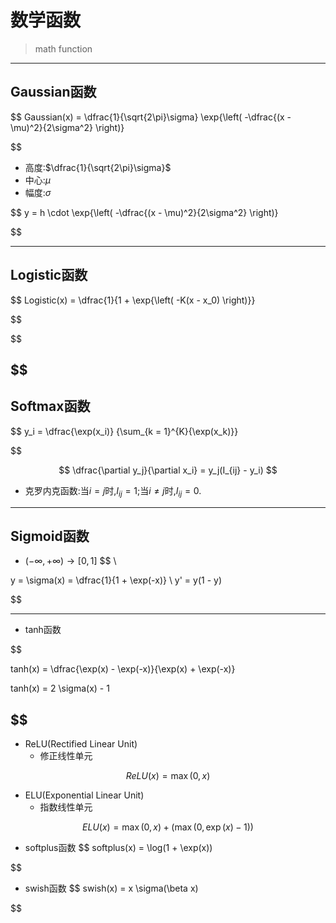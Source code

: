 # 数学函数
> math function
---
## Gaussian函数
$$
Gaussian(x) = \dfrac{1}{\sqrt{2\pi}\sigma}
    \exp{\left( -\dfrac{(x - \mu)^2}{2\sigma^2} \right)}

$$
- 高度:$\dfrac{1}{\sqrt{2\pi}\sigma}$
- 中心:$\mu$
- 幅度:$\sigma$

$$
y = h \cdot \exp{\left( -\dfrac{(x - \mu)^2}{2\sigma^2} \right)}

$$

---
## Logistic函数
$$
Logistic(x) = \dfrac{1}{1 + \exp{\left( -K(x - x_0) \right)}}

$$

$$

$$
---
## Softmax函数
$$
y_i = \dfrac{\exp(x_i)}
    {\sum_{k = 1}^{K}{\exp(x_k)}}

$$

$$
\dfrac{\partial y_j}{\partial x_i} = y_j(I_{ij} - y_i)
$$
- 克罗内克函数:当$i = j$时,$I_{ij} = 1$;当$i \neq j$时,$I_{ij} = 0$.



---
## Sigmoid函数
- $(-\infty, +\infty) \rightarrow [0, 1]$
$$
\\

y = \sigma(x) = \dfrac{1}{1 + \exp(-x)}
\\
y' = y(1 - y)


$$

---
- tanh函数

$$

tanh(x) = \dfrac{\exp(x) - \exp(-x)}{\exp(x) + \exp(-x)}

$$
$$
tanh(x) = 2 \sigma(x) - 1

$$
---
- ReLU(Rectified Linear Unit)
    - 修正线性单元

$$
ReLU(x) = \max(0, x)
$$

- ELU(Exponential Linear Unit)
    - 指数线性单元

$$
ELU(x) = \max(0, x) + (\max(0, \exp(x) - 1))
$$

- softplus函数
$$
softplus(x) = \log(1 + \exp(x))


$$
- swish函数
$$
swish(x) = x \sigma(\beta x)

$$
